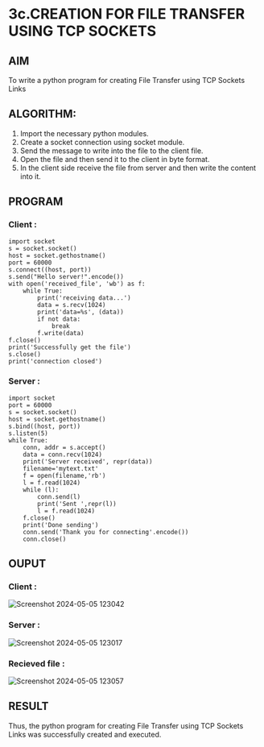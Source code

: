 # 3c.CREATION FOR FILE TRANSFER USING TCP SOCKETS
## AIM
To write a python program for creating File Transfer using TCP Sockets Links
## ALGORITHM:
1. Import the necessary python modules.
2. Create a socket connection using socket module.
3. Send the message to write into the file to the client file.
4. Open the file and then send it to the client in byte format.
5. In the client side receive the file from server and then write the content into it.
## PROGRAM

### Client :
```
import socket
s = socket.socket()
host = socket.gethostname()
port = 60000
s.connect((host, port))
s.send("Hello server!".encode())
with open('received_file', 'wb') as f:
    while True:
        print('receiving data...')
        data = s.recv(1024)
        print('data=%s', (data))
        if not data:
            break
        f.write(data)
f.close()
print('Successfully get the file')
s.close()
print('connection closed')
```

### Server :
```
import socket 
port = 60000 
s = socket.socket() 
host = socket.gethostname() 
s.bind((host, port))
s.listen(5) 
while True:
    conn, addr = s.accept() 
    data = conn.recv(1024)
    print('Server received', repr(data))
    filename='mytext.txt'
    f = open(filename,'rb')
    l = f.read(1024)
    while (l):
        conn.send(l)
        print('Sent ',repr(l))
        l = f.read(1024)
    f.close()
    print('Done sending')
    conn.send('Thank you for connecting'.encode())
    conn.close()
```



## OUPUT

### Client :

![Screenshot 2024-05-05 123042](https://github.com/KrishnaPrasad148/3c.FILE_TRANSFER_USING_TCP_SOCKETS/assets/147332763/ec8e7c04-367a-4af4-b5e9-6f67788a2b1a)


### Server :

![Screenshot 2024-05-05 123017](https://github.com/KrishnaPrasad148/3c.FILE_TRANSFER_USING_TCP_SOCKETS/assets/147332763/b44c6de4-76a0-4716-832e-61b00ace6635)


### Recieved file :

![Screenshot 2024-05-05 123057](https://github.com/KrishnaPrasad148/3c.FILE_TRANSFER_USING_TCP_SOCKETS/assets/147332763/5f005112-38d2-49df-8504-ccbde9983b82)


## RESULT
Thus, the python program for creating File Transfer using TCP Sockets Links was 
successfully created and executed.
